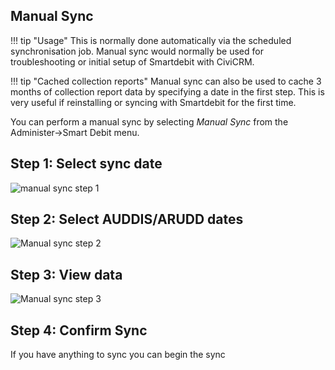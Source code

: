 ## Manual Sync
!!! tip "Usage"
    This is normally done automatically via the scheduled synchronisation job.
    Manual sync would normally be used for troubleshooting or initial setup of Smartdebit with CiviCRM.

!!! tip "Cached collection reports"
    Manual sync can also be used to cache 3 months of collection report data by specifying a date in 
    the first step.  This is very useful if reinstalling or syncing with Smartdebit for the first time.

You can perform a manual sync by selecting _Manual Sync_ from the Administer->Smart Debit menu.

## Step 1: Select sync date
![manual sync step 1](/images/smartdebit_manualsync1.png)

## Step 2: Select AUDDIS/ARUDD dates
![Manual sync step 2](/images/smartdebit_manualsync2.png)

## Step 3: View data
![Manual sync step 3](/images/smartdebit_manualsync3.png)

## Step 4: Confirm Sync
If you have anything to sync you can begin the sync
